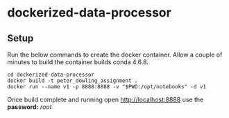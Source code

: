 # dockerized-data-processor

## Setup

Run the below commands to create the docker container. Allow a couple of minutes to build the container builds conda 4.6.8.

```
cd dockerized-data-processor
docker build -t peter_dowling_assignment .
docker run --name v1 -p 8888:8888 -v "$PWD:/opt/notebooks" -d v1
```

Once build complete and running open <http://localhost:8888> use the **password:** _root_

